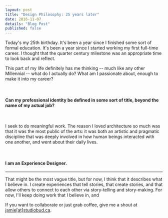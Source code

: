 ```yaml
---
layout: post
title: "Design Philosophy: 25 years later"
date: 2016-11-07
details: "Blog Post"
published: false
---
```


Today's my 25th birthday. It's been a year since I finished some sort of formal education. It's been a year since I started working my first full-time career. I thought that the quarter century milestone was an appropriate time to look back and reflect.

This part of my life definitely has me thinking -- much like any other Millennial -- what do I actually do? What am I passionate about, enough to make it into my career? 

<br>
<h4 class="article-subheading">Can my professional identity be defined in some sort of title, beyond the name of my actual job?</h4>
<br>

I seek to do meaningful work. The reason I loved architecture so much was that it was the most public of the arts: it was both an artistic and pragmatic discipline that was deeply involved in how human beings interacted with one another, and went about their daily lives. 

<br>
<h4 class="article-subheading">I am an Experience Designer.</h4>
<hr class="xs-thick-hr" align="left">

That might be the most vague title, but for now, I think that it describes what I believe in. I create experiences that tell stories, that create stories, and that allow others to connect to each other via story-telling and story-making. For now, I'll keep doing work that I believe in, and 

If you want to collaborate or just grab coffee, give me a shout at <a href="mailto:jamie@studiobud.ca?Subject=Hello!" target="_top">jamie[at]studiobud.ca</a>. 

